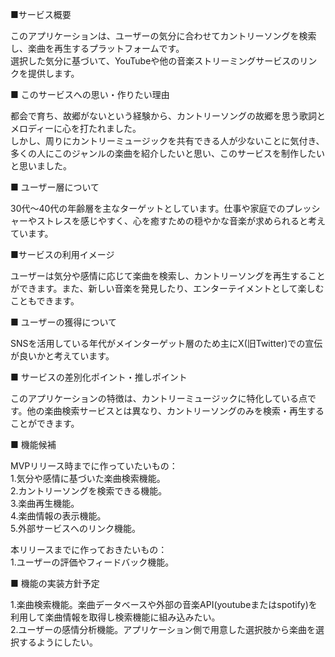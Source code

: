 ■サービス概要

このアプリケーションは、ユーザーの気分に合わせてカントリーソングを検索し、楽曲を再生するプラットフォームです。  
選択した気分に基づいて、YouTubeや他の音楽ストリーミングサービスのリンクを提供します。

■ このサービスへの思い・作りたい理由

都会で育ち、故郷がないという経験から、カントリーソングの故郷を思う歌詞とメロディーに心を打たれました。  
しかし、周りにカントリーミュージックを共有できる人が少ないことに気付き、多くの人にこのジャンルの楽曲を紹介したいと思い、このサービスを制作したいと思いました。

■ ユーザー層について

30代〜40代の年齢層を主なターゲットとしています。仕事や家庭でのプレッシャーやストレスを感じやすく、心を癒すための穏やかな音楽が求められると考えています。

■サービスの利用イメージ

ユーザーは気分や感情に応じて楽曲を検索し、カントリーソングを再生することができます。また、新しい音楽を発見したり、エンターテイメントとして楽しむこともできます。

■ ユーザーの獲得について

SNSを活用している年代がメインターゲット層のため主にX(旧Twitter)での宣伝が良いかと考えています。

■ サービスの差別化ポイント・推しポイント

このアプリケーションの特徴は、カントリーミュージックに特化している点です。他の楽曲検索サービスとは異なり、カントリーソングのみを検索・再生することができます。

■ 機能候補

MVPリリース時までに作っていたいもの：  
1.気分や感情に基づいた楽曲検索機能。  
2.カントリーソングを検索できる機能。  
3.楽曲再生機能。  
4.楽曲情報の表示機能。  
5.外部サービスへのリンク機能。  

本リリースまでに作っておきたいもの：  
1.ユーザーの評価やフィードバック機能。

■ 機能の実装方針予定

1.楽曲検索機能。楽曲データベースや外部の音楽API(youtubeまたはspotify)を利用して楽曲情報を取得し検索機能に組み込みたい。  
2.ユーザーの感情分析機能。アプリケーション側で用意した選択肢から楽曲を選択するようにしたい。
